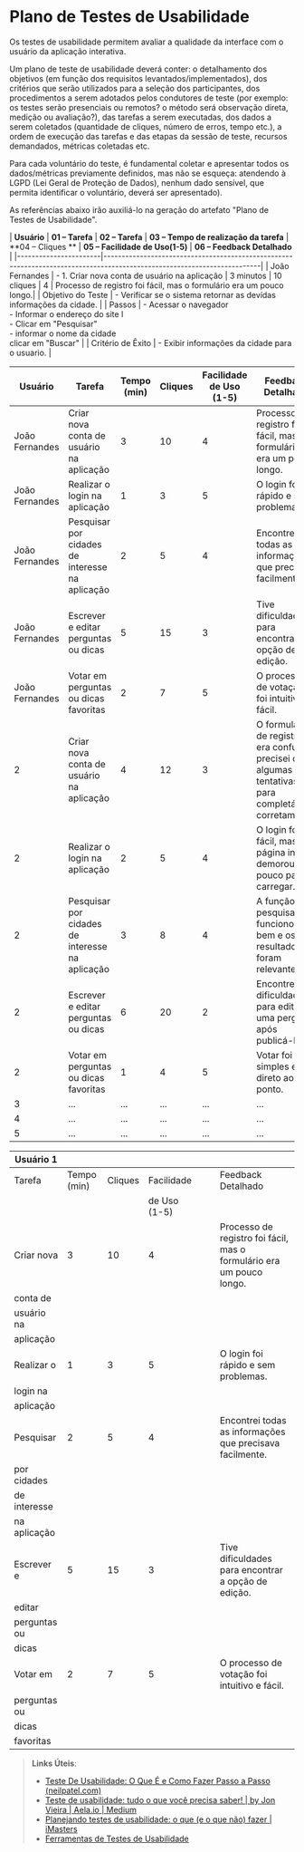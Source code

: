 # Plano de Testes de Usabilidade

Os testes de usabilidade permitem avaliar a qualidade da interface com o usuário da aplicação interativa.

Um plano de teste de usabilidade deverá conter: o detalhamento dos objetivos (em função dos requisitos levantados/implementados), dos critérios que serão utilizados para a seleção dos participantes, dos procedimentos a serem adotados pelos condutores de teste (por exemplo: os testes serão presenciais ou remotos? o método será observação direta, medição ou avaliação?), das tarefas a serem executadas, dos dados a serem coletados (quantidade de cliques, número de erros, tempo etc.), a ordem de execução das tarefas e das etapas da sessão de teste, recursos demandados, métricas coletadas etc.

Para cada voluntário do teste, é fundamental coletar e apresentar todos os dados/métricas previamente definidos, mas não se esqueça: atendendo à LGPD (Lei Geral de Proteção de Dados), nenhum dado sensível, que permita identificar o voluntário, deverá ser apresentado).

As referências abaixo irão auxiliá-lo na geração do artefato "Plano de Testes de Usabilidade".

| **Usuário** 	| **01 – Tarefa** | **02 – Tarefa** | **03 – Tempo de realização da tarefa** | **04 – Cliques	** |  **05 – Facilidade de Uso(1-5)** | **06 – Feedback Detalhado** |
|-----------------------|-------------------------------------------------------------------------------------------------------------------------|
| João Fernandes 	| - 1. Criar nova conta de usuário na aplicação | 3 minutos | 10 cliques | 4 | Processo de registro foi fácil, mas o formulário era um pouco longo.| 
| Objetivo do Teste 	| - Verificar se o sistema retornar as devídas informações da cidade. |
| Passos 	            | - Acessar o navegador <br> - Informar o endereço do site l<br> - Clicar em "Pesquisar" <br> - informar o nome da cidade <br> clicar em "Buscar" |
| Critério de Êxito     | - Exibir informações da cidade para o usuario. |

| Usuário | Tarefa                                             | Tempo (min) | Cliques | Facilidade de Uso (1-5) | Feedback Detalhado                                                                                        |
|---------|----------------------------------------------------|-------------|---------|-------------------------|------------------------------------------------------------------------------------------------------------|
| João Fernandes       | Criar nova conta de usuário na aplicação          | 3           | 10      | 4                       | Processo de registro foi fácil, mas o formulário era um pouco longo.                                      |
| João Fernandes       | Realizar o login na aplicação                     | 1           | 3       | 5                       | O login foi rápido e sem problemas.                                                                        |
| João Fernandes       | Pesquisar por cidades de interesse na aplicação   | 2           | 5       | 4                       | Encontrei todas as informações que precisava facilmente.                                                   |
| João Fernandes       | Escrever e editar perguntas ou dicas             | 5           | 15      | 3                       | Tive dificuldades para encontrar a opção de edição.                                                        |
| João Fernandes       | Votar em perguntas ou dicas favoritas            | 2           | 7       | 5                       | O processo de votação foi intuitivo e fácil.                                                               |
| 2       | Criar nova conta de usuário na aplicação          | 4           | 12      | 3                       | O formulário de registro era confuso, precisei de algumas tentativas para completá-lo corretamente.        |
| 2       | Realizar o login na aplicação                     | 2           | 5       | 4                       | O login foi fácil, mas a página inicial demorou um pouco para carregar.                                    |
| 2       | Pesquisar por cidades de interesse na aplicação   | 3           | 8       | 4                       | A função de pesquisa funcionou bem e os resultados foram relevantes.                                        |
| 2       | Escrever e editar perguntas ou dicas             | 6           | 20      | 2                       | Encontrei dificuldades para editar uma pergunta após publicá-la.                                           |
| 2       | Votar em perguntas ou dicas favoritas            | 1           | 4       | 5                       | Votar foi simples e direto ao ponto.                                                                       |
| 3       | ...                                                | ...         | ...     | ...                     | ...                                                                                                        |
| 4       | ...                                                | ...         | ...     | ...                     | ...                                                                                                        |
| 5       | ...                                                | ...         | ...     | ...                     | ...                                                                                                        |


| **Usuário 1** |                  |                                             |             |         |                          |                                                                                                    |
|---------------|------------------|---------------------------------------------|-------------|---------|--------------------------|----------------------------------------------------------------------------------------------------|
| Tarefa        | Tempo (min)      | Cliques                                     | Facilidade  |         |                          | Feedback Detalhado                                                                                 |
|               |                  |                                             | de Uso (1-5)|         |                          |                                                                                                    |
| Criar nova    | 3                | 10                                          | 4           |         |                          | Processo de registro foi fácil, mas o formulário era um pouco longo.                              |
| conta de      |                  |                                             |             |         |                          |                                                                                                    |
| usuário na    |                  |                                             |             |         |                          |                                                                                                    |
| aplicação     |                  |                                             |             |         |                          |                                                                                                    |
| Realizar o    | 1                | 3                                           | 5           |         |                          | O login foi rápido e sem problemas.                                                              |
| login na      |                  |                                             |             |         |                          |                                                                                                    |
| aplicação     |                  |                                             |             |         |                          |                                                                                                    |
| Pesquisar     | 2                | 5                                           | 4           |         |                          | Encontrei todas as informações que precisava facilmente.                                           |
| por cidades   |                  |                                             |             |         |                          |                                                                                                    |
| de interesse  |                  |                                             |             |         |                          |                                                                                                    |
| na aplicação  |                  |                                             |             |         |                          |                                                                                                    |
| Escrever e    | 5                | 15                                          | 3           |         |                          | Tive dificuldades para encontrar a opção de edição.                                               |
| editar        |                  |                                             |             |         |                          |                                                                                                    |
| perguntas ou  |                  |                                             |             |         |                          |                                                                                                    |
| dicas         |                  |                                             |             |         |                          |                                                                                                    |
| Votar em      | 2                | 7                                           | 5           |         |                          | O processo de votação foi intuitivo e fácil.                                                      |
| perguntas ou  |                  |                                             |             |         |                          |                                                                                                    |
| dicas         |                  |                                             |             |         |                          |                                                                                                    |
| favoritas     |                  |                                             |             |         |                          |                                                                                                    |



> **Links Úteis**:
> - [Teste De Usabilidade: O Que É e Como Fazer Passo a Passo (neilpatel.com)](https://neilpatel.com/br/blog/teste-de-usabilidade/)
> - [Teste de usabilidade: tudo o que você precisa saber! | by Jon Vieira | Aela.io | Medium](https://medium.com/aela/teste-de-usabilidade-o-que-voc%C3%AA-precisa-saber-39a36343d9a6/)
> - [Planejando testes de usabilidade: o que (e o que não) fazer | iMasters](https://imasters.com.br/design-ux/planejando-testes-de-usabilidade-o-que-e-o-que-nao-fazer/)
> - [Ferramentas de Testes de Usabilidade](https://www.usability.gov/how-to-and-tools/resources/templates.html)
